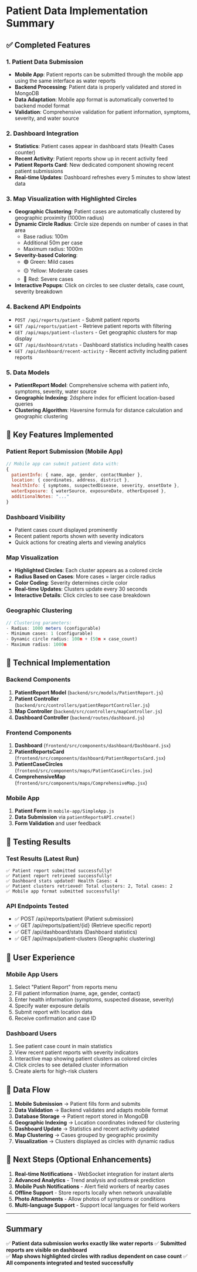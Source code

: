 # Patient Data Implementation Summary

## ✅ Completed Features

### 1. Patient Data Submission
- **Mobile App**: Patient reports can be submitted through the mobile app using the same interface as water reports
- **Backend Processing**: Patient data is properly validated and stored in MongoDB
- **Data Adaptation**: Mobile app format is automatically converted to backend model format
- **Validation**: Comprehensive validation for patient information, symptoms, severity, and water source

### 2. Dashboard Integration
- **Statistics**: Patient cases appear in dashboard stats (Health Cases counter)
- **Recent Activity**: Patient reports show up in recent activity feed
- **Patient Reports Card**: New dedicated component showing recent patient submissions
- **Real-time Updates**: Dashboard refreshes every 5 minutes to show latest data

### 3. Map Visualization with Highlighted Circles
- **Geographic Clustering**: Patient cases are automatically clustered by geographic proximity (1000m radius)
- **Dynamic Circle Radius**: Circle size depends on number of cases in that area
  - Base radius: 100m
  - Additional 50m per case
  - Maximum radius: 1000m
- **Severity-based Coloring**:
  - 🟢 Green: Mild cases
  - 🟡 Yellow: Moderate cases  
  - 🔴 Red: Severe cases
- **Interactive Popups**: Click on circles to see cluster details, case count, severity breakdown

### 4. Backend API Endpoints
- `POST /api/reports/patient` - Submit patient reports
- `GET /api/reports/patient` - Retrieve patient reports with filtering
- `GET /api/maps/patient-clusters` - Get geographic clusters for map display
- `GET /api/dashboard/stats` - Dashboard statistics including health cases
- `GET /api/dashboard/recent-activity` - Recent activity including patient reports

### 5. Data Models
- **PatientReport Model**: Comprehensive schema with patient info, symptoms, severity, water source
- **Geographic Indexing**: 2dsphere index for efficient location-based queries
- **Clustering Algorithm**: Haversine formula for distance calculation and geographic clustering

## 🎯 Key Features Implemented

### Patient Report Submission (Mobile App)
```javascript
// Mobile app can submit patient data with:
{
  patientInfo: { name, age, gender, contactNumber },
  location: { coordinates, address, district },
  healthInfo: { symptoms, suspectedDisease, severity, onsetDate },
  waterExposure: { waterSource, exposureDate, otherExposed },
  additionalNotes: "..."
}
```

### Dashboard Visibility
- Patient cases count displayed prominently
- Recent patient reports shown with severity indicators
- Quick actions for creating alerts and viewing analytics

### Map Visualization
- **Highlighted Circles**: Each cluster appears as a colored circle
- **Radius Based on Cases**: More cases = larger circle radius
- **Color Coding**: Severity determines circle color
- **Real-time Updates**: Clusters update every 30 seconds
- **Interactive Details**: Click circles to see case breakdown

### Geographic Clustering
```javascript
// Clustering parameters:
- Radius: 1000 meters (configurable)
- Minimum cases: 1 (configurable)
- Dynamic circle radius: 100m + (50m × case_count)
- Maximum radius: 1000m
```

## 🔧 Technical Implementation

### Backend Components
1. **PatientReport Model** (`backend/src/models/PatientReport.js`)
2. **Patient Controller** (`backend/src/controllers/patientReportController.js`)
3. **Map Controller** (`backend/src/controllers/mapController.js`)
4. **Dashboard Controller** (`backend/routes/dashboard.js`)

### Frontend Components
1. **Dashboard** (`frontend/src/components/dashboard/Dashboard.jsx`)
2. **PatientReportsCard** (`frontend/src/components/dashboard/PatientReportsCard.jsx`)
3. **PatientCaseCircles** (`frontend/src/components/maps/PatientCaseCircles.jsx`)
4. **ComprehensiveMap** (`frontend/src/components/maps/ComprehensiveMap.jsx`)

### Mobile App
1. **Patient Form** in `mobile-app/SimpleApp.js`
2. **Data Submission** via `patientReportsAPI.create()`
3. **Form Validation** and user feedback

## 🧪 Testing Results

### Test Results (Latest Run)
```
✅ Patient report submitted successfully!
✅ Patient report retrieved successfully!  
✅ Dashboard stats updated! Health Cases: 4
✅ Patient clusters retrieved! Total clusters: 2, Total cases: 2
✅ Mobile app format submitted successfully!
```

### API Endpoints Tested
- ✅ POST /api/reports/patient (Patient submission)
- ✅ GET /api/reports/patient/{id} (Retrieve specific report)
- ✅ GET /api/dashboard/stats (Dashboard statistics)
- ✅ GET /api/maps/patient-clusters (Geographic clustering)

## 🎨 User Experience

### Mobile App Users
1. Select "Patient Report" from reports menu
2. Fill patient information (name, age, gender, contact)
3. Enter health information (symptoms, suspected disease, severity)
4. Specify water exposure details
5. Submit report with location data
6. Receive confirmation and case ID

### Dashboard Users
1. See patient case count in main statistics
2. View recent patient reports with severity indicators
3. Interactive map showing patient clusters as colored circles
4. Click circles to see detailed cluster information
5. Create alerts for high-risk clusters

## 🔄 Data Flow

1. **Mobile Submission** → Patient fills form and submits
2. **Data Validation** → Backend validates and adapts mobile format
3. **Database Storage** → Patient report stored in MongoDB
4. **Geographic Indexing** → Location coordinates indexed for clustering
5. **Dashboard Update** → Statistics and recent activity updated
6. **Map Clustering** → Cases grouped by geographic proximity
7. **Visualization** → Clusters displayed as circles with dynamic radius

## 🚀 Next Steps (Optional Enhancements)

1. **Real-time Notifications** - WebSocket integration for instant alerts
2. **Advanced Analytics** - Trend analysis and outbreak prediction
3. **Mobile Push Notifications** - Alert field workers of nearby cases
4. **Offline Support** - Store reports locally when network unavailable
5. **Photo Attachments** - Allow photos of symptoms or conditions
6. **Multi-language Support** - Support local languages for field workers

---

## Summary
✅ **Patient data submission works exactly like water reports**
✅ **Submitted reports are visible on dashboard**  
✅ **Map shows highlighted circles with radius dependent on case count**
✅ **All components integrated and tested successfully**